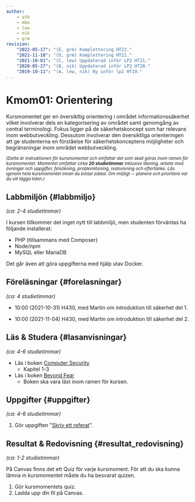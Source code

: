 ```yaml
---
author:
    - atb
    - mbo
    - lew
    - nik
    - grm
revision:
    "2022-05-17": "(E, grm) Komplettering HT22."
    "2021-11-10": "(D, grm) Komplettering HT21."
    "2021-10-01": "(C, lew) Uppdaterad inför LP2 HT21."
    "2020-05-27": "(B, nik) Uppdaterad inför LP2 HT20."
    "2019-10-11": "(A, lew, nik) Ny inför lp2 HT19."
...
```

Kmom01: Orientering
==================================

Kursmomentet ger en översiktlig orientering i området informationssäkerhet vilket involverar dels en kategorisering av området samt genomgång av central terminologi. Fokus ligger på de säkerhetskoncept som har relevans inom webbutveckling. Dessutom involverar den översiktliga orienteringen att ge studenterna en förståelse för säkerhetskonceptens möjligheter och begränsningar inom området webbutveckling.

<!--more-->

<small><i>(Detta är instruktionen för kursmomentet och omfattar det som skall göras inom ramen för kursmomentet. Momentet omfattar cirka **20 studietimmar** inklusive läsning, arbete med övningar och uppgifter, felsökning, problemlösning, redovisning och eftertanke. Läs igenom hela kursmomentet innan du börjar jobba. Om möjligt -- planera och prioritera var du vill lägga tiden.)</i></small>



Labbmiljön  {#labbmiljo}
---------------------------------

*(ca: 2-4 studietimmar)*

I kursen tillkommer det inget nytt till labbmiljö, men studenten förväntas ha följande installerat:

* PHP (tillsammans med Composer)
* Node/npm
* MySQL eller MariaDB

Det går även att göra uppgifterna med hjälp utav Docker.

Föreläsningar  {#forelasningar}
---------------------------------

*(ca: 4 studietimmar)*

* 10:00 (2021-10-31) H430, med Martin om introduktion till säkerhet del 1.

* 10:00 (2021-11-04) H430, med Martin om introduktion till säkerhet del 2.

<!--
* 10:00 (2021-11-01) via Zoom ([Martin Boldt](https://bth.zoom.us/j/67269425633))
* 10:00 (2021-11-04) via Zoom ([Martin Boldt](https://bth.zoom.us/j/67269425633)) -->

<!-- https://bth.zoom.us/j/67269425633 -->


Läs &amp; Studera  {#lasanvisningar}
---------------------------------

*(ca: 4-6 studietimmar)*

* Läs i boken [Computer Security](/kunskap/boken-computer-security)
    * Kapitel 1-3
* Läs i boken [Beyond Fear](/kunskap/boken-beyond-fear)
    * Boken ska vara läst inom ramen för kursen.



<!-- Övningar & Uppgifter  {#ovningar_uppgifter}
-------------------------------------------

*(ca: 8-10 studietimmar)*



### Övningar {#ovningar}

Det finns inga övningar till det här kursmomentet.
 -->


Uppgifter {#uppgifter}
-------------------------------------------

*(ca: 4-6 studietimmar)*

<!-- 1. Gör uppgiften "[Skapa en me-sida till itsec-kursen](uppgift/skapa-en-me-sida-till-itsec-kursen)". -->
1. Gör uppgiften "[Skriv ett referat](uppgift/skriv-ett-referat)".



Resultat & Redovisning  {#resultat_redovisning}
-----------------------------------------------

*(ca: 1-2 studietimmar)*

På Canvas finns det ett Quiz för varje kursmoment. För att du ska kunna lämna in kursmomentet måste du ha besvarat quizen.

1. Gör kursmomentets quiz.
2. Ladda upp din fil på Canvas.
